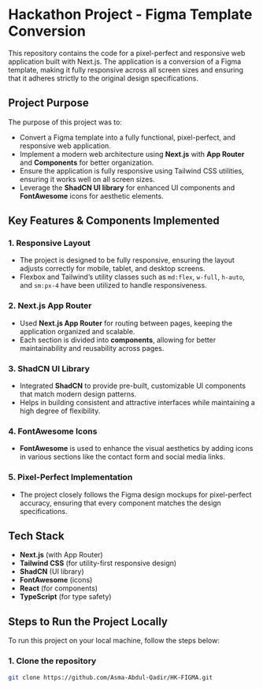# Hackathon Project - Figma Template Conversion

This repository contains the code for a pixel-perfect and responsive web application built with Next.js. The application is a conversion of a Figma template, making it fully responsive across all screen sizes and ensuring that it adheres strictly to the original design specifications.

## Project Purpose

The purpose of this project was to:
- Convert a Figma template into a fully functional, pixel-perfect, and responsive web application.
- Implement a modern web architecture using **Next.js** with **App Router** and **Components** for better organization.
- Ensure the application is fully responsive using Tailwind CSS utilities, ensuring it works well on all screen sizes.
- Leverage the **ShadCN UI library** for enhanced UI components and **FontAwesome** icons for aesthetic elements.

## Key Features & Components Implemented

### 1. **Responsive Layout**
   - The project is designed to be fully responsive, ensuring the layout adjusts correctly for mobile, tablet, and desktop screens.
   - Flexbox and Tailwind’s utility classes such as `md:flex`, `w-full`, `h-auto`, and `sm:px-4` have been utilized to handle responsiveness.
   
### 2. **Next.js App Router**
   - Used **Next.js App Router** for routing between pages, keeping the application organized and scalable.
   - Each section is divided into **components**, allowing for better maintainability and reusability across pages.

### 3. **ShadCN UI Library**
   - Integrated **ShadCN** to provide pre-built, customizable UI components that match modern design patterns.
   - Helps in building consistent and attractive interfaces while maintaining a high degree of flexibility.

### 4. **FontAwesome Icons**
   - **FontAwesome** is used to enhance the visual aesthetics by adding icons in various sections like the contact form and social media links.

### 5. **Pixel-Perfect Implementation**
   - The project closely follows the Figma design mockups for pixel-perfect accuracy, ensuring that every component matches the design specifications.

## Tech Stack

- **Next.js** (with App Router)
- **Tailwind CSS** (for utility-first responsive design)
- **ShadCN** (UI library)
- **FontAwesome** (icons)
- **React** (for components)
- **TypeScript** (for type safety)

## Steps to Run the Project Locally

To run this project on your local machine, follow the steps below:

### 1. Clone the repository

```bash
git clone https://github.com/Asma-Abdul-Qadir/HK-FIGMA.git




